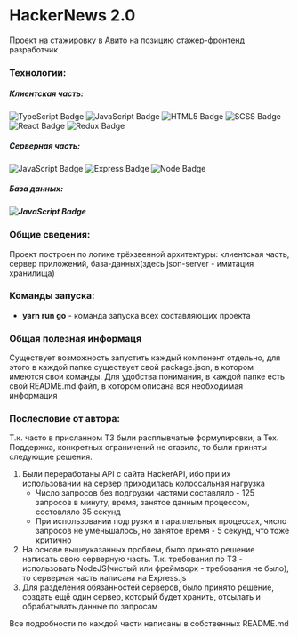 <h1>HackerNews 2.0</h1>
<p>Проект на стажировку в Авито на позицию стажер-фронтенд разработчик</p>

<h3>Технологии:</h3>
<h5>Клиентская часть:</h5>
<img src="https://img.shields.io/badge/TypeScript-blue?logo=TypeScript&logoColor=white&style=for-the-badge" alt="TypeScript Badge"/>
<img src="https://img.shields.io/badge/JavaScript-yellow?logo=JavaScript&logoColor=white&style=for-the-badge" alt="JavaScript Badge"/>
<img src="https://img.shields.io/badge/HTML5-orange?logo=HTML5&logoColor=white&style=for-the-badge" alt="HTML5 Badge"/>
<img src="https://img.shields.io/badge/SCSS-grey?logo=SASS&logoColor=white&style=for-the-badge" alt="SCSS Badge"/>
<img src="https://img.shields.io/badge/React-blue?logo=React&logoColor=white&style=for-the-badge" alt="React Badge"/>
<img src="https://img.shields.io/badge/Redux-blueviolet?logo=Redux&logoColor=white&style=for-the-badge" alt="Redux Badge"/>

<h5>Серверная часть:</h5>
<img src="https://img.shields.io/badge/JavaScript-yellow?logo=JavaScript&logoColor=white&style=for-the-badge" alt="JavaScript Badge"/>
<img src="https://img.shields.io/badge/Express-white?logo=Express&logoColor=black&style=for-the-badge" alt="Express Badge"/>
<img src="https://img.shields.io/badge/Node.JS-grey?logo=Node.JS&logoColor=white&style=for-the-badge" alt="Node Badge"/>

<h5>База данных:<h5>
<img src="https://img.shields.io/badge/JSONServer-red?logo=JavaScript&logoColor=white&style=for-the-badge" alt="JavaScript Badge"/>

<h3>Общие сведения:</h3>
<p>Проект построен по логике трёхзвенной архитектуры: клиентская часть, сервер приложений, база-данных(здесь json-server - имитация хранилища)</p>

<h3>Команды запуска:</h3>
<ul>
 <li><b>yarn run go</b> - команда запуска всех составляющих проекта</li>
</ul>

<h3>Общая полезная информаця</h3>
<p>Существует возможность запустить каждый компонент отдельно, для этого в каждой папке существует свой package.json, в котором имеются свои команды. Для удобства понимания, в каждой папке есть свой README.md файл, в котором описана вся необходимая информация</p>


<h3>Послесловие от автора:</h3>
<p>Т.к. часто в присланном ТЗ были расплывчатые формулировки, а Тех. Поддержка, конкретных ограничений не ставила, то были приняты следующие решения.</p>
<ol>
<li>Были переработаны API с сайта HackerAPI, ибо при их использовании на сервер приходилаcь колоссальная нагрузка
<ul>
<li>Число запросов без подгрузки частями составляло - 125 запросов в минуту, время, занятое данным процессом, состовляло 35 секунд</li>
<li>При использовании подгрузки и параллельных процессах, число запросов не уменьшалось, но занятое время - 5 секунд, что тоже критично</li>
</ul>
</li>
<li>На основе вышеуказанных проблем, было принято решение написать свою серверную часть. Т.к. требования по ТЗ - использовать NodeJS(чистый или фреймворк - требования не было), то серверная часть написана на Express.js</li>
<li>Для разделения обязанностей серверов, было принято решение, создать ещё один сервер, который будет хранить, отсылать и обрабатывать данные по запросам</li>
</ol>

Все подробности по каждой части написаны в собственных README.md


